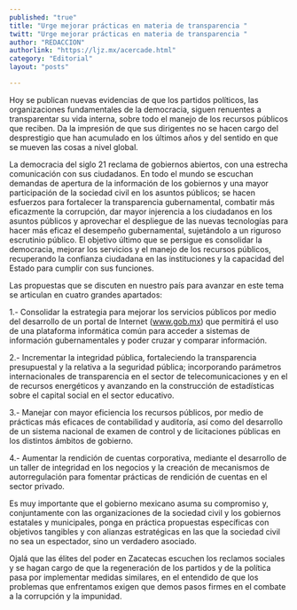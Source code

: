 ```yaml
---
published: "true"
title: "Urge mejorar prácticas en materia de transparencia "
twitt: "Urge mejorar prácticas en materia de transparencia "
author: "REDACCION"
authorlink: "https://ljz.mx/acercade.html"
category: "Editorial"
layout: "posts"

---
```



Hoy se publican nuevas evidencias de que los partidos políticos, las organizaciones fundamentales de la democracia, siguen renuentes a transparentar su vida interna, sobre todo el manejo de los recursos públicos que reciben. Da la impresión de que sus dirigentes no se hacen cargo del desprestigio que han acumulado en los últimos años y del sentido en que se mueven las cosas a nivel global.  

  La democracia del siglo 21 reclama de gobiernos abiertos, con una estrecha comunicación con sus ciudadanos. En todo el mundo se escuchan demandas de apertura de la información de los gobiernos y una mayor participación de la sociedad civil en los asuntos públicos; se hacen esfuerzos para fortalecer la transparencia gubernamental, combatir más eficazmente la corrupción, dar mayor injerencia a los ciudadanos en los asuntos públicos y aprovechar el despliegue de las nuevas tecnologías para hacer más eficaz el desempeño gubernamental, sujetándolo a un riguroso escrutinio público. El objetivo último que se persigue es consolidar la democracia, mejorar los servicios y el manejo de los recursos públicos, recuperando la confianza ciudadana en las instituciones y la capacidad del Estado para cumplir con sus funciones.



  Las propuestas que se discuten en nuestro país para avanzar en este tema se articulan en cuatro grandes apartados:



  1.- Consolidar la estrategia para mejorar los servicios públicos por medio del desarrollo de un portal de Internet (www.gob.mx) que permitirá el uso de una plataforma informática común para acceder a sistemas de información gubernamentales y poder cruzar y comparar información.



  2.- Incrementar la integridad pública, fortaleciendo la transparencia presupuestal y la relativa a la seguridad pública; incorporando parámetros internacionales de transparencia en el sector de telecomunicaciones y en el de recursos energéticos y avanzando en la construcción de estadísticas sobre el capital social en el sector educativo.



  3.- Manejar con mayor eficiencia los recursos públicos, por medio de prácticas más eficaces de contabilidad y auditoría, así como del desarrollo de un sistema nacional de examen de control y de licitaciones públicas en los distintos ámbitos de gobierno.



  4.- Aumentar la rendición de cuentas corporativa, mediante el desarrollo de un taller de integridad en los negocios y la creación de mecanismos de autorregulación para fomentar prácticas de rendición de cuentas en el sector privado.



  Es muy importante que el gobierno mexicano asuma su compromiso y, conjuntamente con las organizaciones de la sociedad civil y los gobiernos estatales y municipales, ponga en práctica propuestas específicas con objetivos tangibles y con alianzas estratégicas en las que la sociedad civil no sea un espectador, sino un verdadero asociado.



  Ojalá que las élites del poder en Zacatecas escuchen los reclamos sociales y se hagan cargo de que la regeneración de los partidos y de la política pasa por implementar medidas similares, en el entendido de que los problemas que enfrentamos exigen que demos pasos firmes en el combate a la corrupción y la impunidad.

